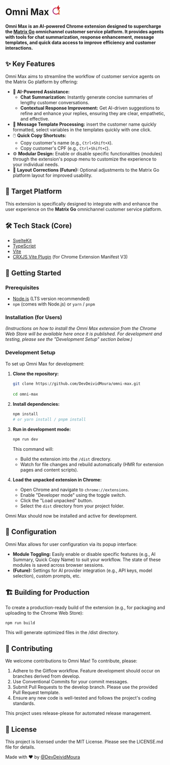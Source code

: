 # Omni Max ![Logo](/src/assets/icons/icon-32.png)

**Omni Max is an AI-powered Chrome extension designed to supercharge the [Matrix Go](https://www.matrixgo.ai/) omnichannel customer service platform. It provides agents with tools for chat summarization, response enhancement, message templates, and quick data access to improve efficiency and customer interactions.**

## ✨ Key Features

Omni Max aims to streamline the workflow of customer service agents on the Matrix Go platform by offering:

* 🤖 **AI-Powered Assistance:**
    * **Chat Summarization:** Instantly generate concise summaries of lengthy customer conversations.
    * **Contextual Response Improvement:** Get AI-driven suggestions to refine and enhance your replies, ensuring they are clear, empathetic, and effective.
* 📝 **Message Template Processing:** insert the customer name quickly formatted, select variables in the templates quickly with one click.
* 🖱️ **Quick Copy Shortcuts:**
    * Copy customer's name (e.g., `Ctrl+Shift+X`).
    * Copy customer's CPF (e.g., `Ctrl+Shift+C`).
* ⚙️ **Modular Design:** Enable or disable specific functionalities (modules) through the extension's popup menu to customize the experience to your individual needs.
* 🎨 **Layout Corrections (Future):** Optional adjustments to the Matrix Go platform layout for improved usability.

## 🎯 Target Platform

This extension is specifically designed to integrate with and enhance the user experience on the **Matrix Go** omnichannel customer service platform.

## 🛠️ Tech Stack (Core)

* [SvelteKit](https://kit.svelte.dev/)
* [TypeScript](https://www.typescriptlang.org/)
* [Vite](https://vitejs.dev/)
* [CRXJS Vite Plugin](https://github.com/crxjs/chrome-extension-tools/blob/main/packages/vite-plugin/README.md) (for Chrome Extension Manifest V3)

## 🚀 Getting Started

### Prerequisites

* [Node.js](https://nodejs.org/) (LTS version recommended)
* `npm` (comes with Node.js) or `yarn` / `pnpm`

### Installation (for Users)

*(Instructions on how to install the Omni Max extension from the Chrome Web Store will be available here once it is published. For development and testing, please see the "Development Setup" section below.)*

### Development Setup

To set up Omni Max for development:

1.  **Clone the repository:**
    ```bash
    git clone https://github.com/DevDeividMoura/omni-max.git

    cd omni-max
    ```

2.  **Install dependencies:**
    ```bash
    npm install
    # or yarn install / pnpm install
    ```

3.  **Run in development mode:**
    ```bash
    npm run dev
    ```
    This command will:
    * Build the extension into the `/dist` directory.
    * Watch for file changes and rebuild automatically (HMR for extension pages and content scripts).

4.  **Load the unpacked extension in Chrome:**
    * Open Chrome and navigate to `chrome://extensions`.
    * Enable "Developer mode" using the toggle switch.
    * Click the "Load unpacked" button.
    * Select the `dist` directory from your project folder.

Omni Max should now be installed and active for development.

## 🔧 Configuration

Omni Max allows for user configuration via its popup interface:

* **Module Toggling:** Easily enable or disable specific features (e.g., AI Summary, Quick Copy Name) to suit your workflow. The state of these modules is saved across browser sessions.
* **(Future):** Settings for AI provider integration (e.g., API keys, model selection), custom prompts, etc.

## 🏗️ Building for Production

To create a production-ready build of the extension (e.g., for packaging and uploading to the Chrome Web Store):

```bash
npm run build
```

This will generate optimized files in the /dist directory.

## 🤝 Contributing

We welcome contributions to Omni Max! To contribute, please:

1. Adhere to the Gitflow workflow. Feature development should occur on branches derived from develop.
2. Use Conventional Commits for your commit messages.
3. Submit Pull Requests to the develop branch. Please use the provided Pull Request template.
4. Ensure any new code is well-tested and follows the project's coding standards.

This project uses release-please for automated release management.

## 📝 License

This project is licensed under the MIT License.
Please see the LICENSE.md file for details. 

Made with ❤️ by [@DevDeividMoura](https://github.com/DevDeividMoura)